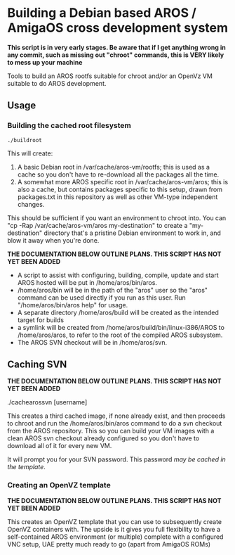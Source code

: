 
# Building a Debian based AROS / AmigaOS cross development system #

**This script is in very early stages. Be aware that if I get
anything wrong in any commit, such as missing out "chroot" 
commands, this is VERY likely to mess up your machine**

Tools to build an AROS rootfs suitable for chroot and/or an OpenVz VM suitable
to do AROS development.

## Usage ##

### Building the cached root filesystem ###

    ./buildroot

This will create:

  1. A basic Debian root in /var/cache/aros-vm/rootfs; this is used as a cache so you don't have to re-download all the packages all the time.
  2. A somewhat more AROS specific root in /var/cache/aros-vm/aros; this is also a cache, but contains packages specific to this setup, drawn from packages.txt in this repository as well as other VM-type independent changes.

This should be sufficient if you want an environment to chroot into. You can "cp -Rap /var/cache/aros-vm/aros my-destination" to create a "my-destination" directory that's a pristine Debian environment to work in, and blow it away when you're done.

**THE DOCUMENTATION BELOW OUTLINE PLANS. THIS SCRIPT HAS NOT YET BEEN ADDED**

 * A script to assist with configuring, building, compile, update and start AROS hosted will be put in /home/aros/bin/aros. 
 * /home/aros/bin will be in the path of the "aros" user so the "aros" command can be used directly if you run as this user. Run "/home/aros/bin/aros help" for usage.
 * A separate directory /home/aros/build will be created as the intended target for builds
 * a symlink will be created from /home/aros/build/bin/linux-i386/AROS to /home/aros/aros, to refer to the root of the compiled AROS subsystem.
 * The AROS SVN checkout will be in /home/aros/svn. 


## Caching SVN ##

**THE DOCUMENTATION BELOW OUTLINE PLANS. THIS SCRIPT HAS NOT YET BEEN ADDED**

   ./cachearossvn [username]

This creates a third cached image, if none already exist, and then proceeds to chroot and run the /home/aros/bin/aros command to do a svn checkout from the AROS repository. This so you can build your VM images with a clean AROS svn checkout already configured so you don't have to download all of it for every new VM.

It will prompt you for your SVN password. This password *may be cached in the template*.


### Creating an OpenVZ template ##

**THE DOCUMENTATION BELOW OUTLINE PLANS. THIS SCRIPT HAS NOT YET BEEN ADDED**

This creates an OpenVZ template that you can use to subsequently create OpenVZ containers with. The upside is it
gives you full flexibility to have a self-contained AROS environment (or multiple) complete with a configured
VNC setup, UAE pretty much ready to go (apart from AmigaOS ROMs)

